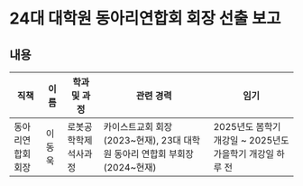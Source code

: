 24대 대학원 동아리연합회 회장 선출 보고
===

## 내용 
| 직책 | 이름 | 학과 및 과정 | 관련 경력 | 임기 |
|---|---|---|---|---|
| 동아리연합회 회장 | 이동욱 | 로봇공학학제 석사과정 | 카이스트교회 회장 (2023~현재), 23대 대학원 동아리 연합회 부회장 (2024~현재) | 2025년도 봄학기 개강일 ~ 2025년도 가을학기 개강일 하루 전 |
